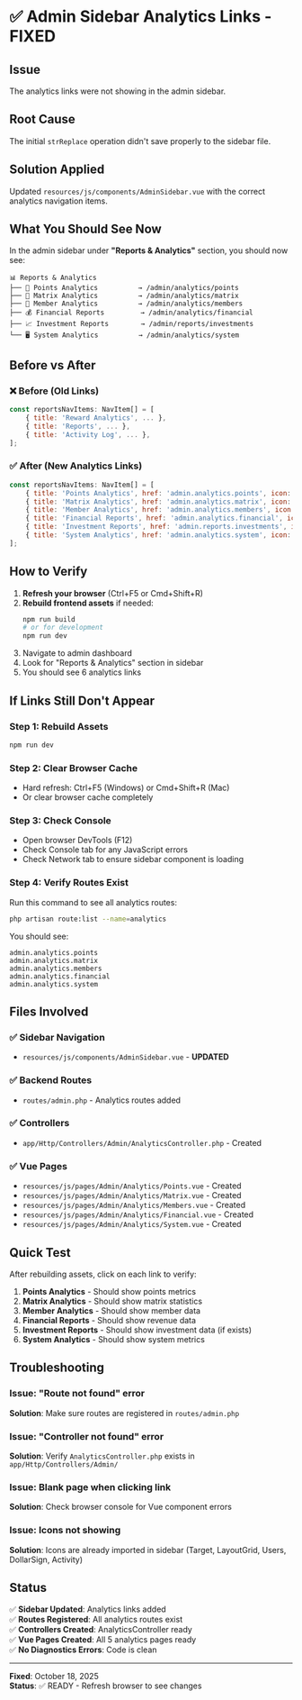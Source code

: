 # ✅ Admin Sidebar Analytics Links - FIXED

## Issue
The analytics links were not showing in the admin sidebar.

## Root Cause
The initial `strReplace` operation didn't save properly to the sidebar file.

## Solution Applied
Updated `resources/js/components/AdminSidebar.vue` with the correct analytics navigation items.

## What You Should See Now

In the admin sidebar under **"Reports & Analytics"** section, you should now see:

```
📊 Reports & Analytics
├── 🎯 Points Analytics          → /admin/analytics/points
├── 🔗 Matrix Analytics          → /admin/analytics/matrix
├── 👥 Member Analytics          → /admin/analytics/members
├── 💰 Financial Reports         → /admin/analytics/financial
├── 📈 Investment Reports        → /admin/reports/investments
└── 🖥️ System Analytics          → /admin/analytics/system
```

## Before vs After

### ❌ Before (Old Links)
```javascript
const reportsNavItems: NavItem[] = [
    { title: 'Reward Analytics', ... },
    { title: 'Reports', ... },
    { title: 'Activity Log', ... },
];
```

### ✅ After (New Analytics Links)
```javascript
const reportsNavItems: NavItem[] = [
    { title: 'Points Analytics', href: 'admin.analytics.points', icon: Target },
    { title: 'Matrix Analytics', href: 'admin.analytics.matrix', icon: LayoutGrid },
    { title: 'Member Analytics', href: 'admin.analytics.members', icon: Users },
    { title: 'Financial Reports', href: 'admin.analytics.financial', icon: DollarSign },
    { title: 'Investment Reports', href: 'admin.reports.investments', icon: ChartBarIcon },
    { title: 'System Analytics', href: 'admin.analytics.system', icon: Activity },
];
```

## How to Verify

1. **Refresh your browser** (Ctrl+F5 or Cmd+Shift+R)
2. **Rebuild frontend assets** if needed:
   ```bash
   npm run build
   # or for development
   npm run dev
   ```
3. Navigate to admin dashboard
4. Look for "Reports & Analytics" section in sidebar
5. You should see 6 analytics links

## If Links Still Don't Appear

### Step 1: Rebuild Assets
```bash
npm run dev
```

### Step 2: Clear Browser Cache
- Hard refresh: Ctrl+F5 (Windows) or Cmd+Shift+R (Mac)
- Or clear browser cache completely

### Step 3: Check Console
- Open browser DevTools (F12)
- Check Console tab for any JavaScript errors
- Check Network tab to ensure sidebar component is loading

### Step 4: Verify Routes Exist
Run this command to see all analytics routes:
```bash
php artisan route:list --name=analytics
```

You should see:
```
admin.analytics.points
admin.analytics.matrix
admin.analytics.members
admin.analytics.financial
admin.analytics.system
```

## Files Involved

### ✅ Sidebar Navigation
- `resources/js/components/AdminSidebar.vue` - **UPDATED**

### ✅ Backend Routes
- `routes/admin.php` - Analytics routes added

### ✅ Controllers
- `app/Http/Controllers/Admin/AnalyticsController.php` - Created

### ✅ Vue Pages
- `resources/js/pages/Admin/Analytics/Points.vue` - Created
- `resources/js/pages/Admin/Analytics/Matrix.vue` - Created
- `resources/js/pages/Admin/Analytics/Members.vue` - Created
- `resources/js/pages/Admin/Analytics/Financial.vue` - Created
- `resources/js/pages/Admin/Analytics/System.vue` - Created

## Quick Test

After rebuilding assets, click on each link to verify:

1. **Points Analytics** - Should show points metrics
2. **Matrix Analytics** - Should show matrix statistics
3. **Member Analytics** - Should show member data
4. **Financial Reports** - Should show revenue data
5. **Investment Reports** - Should show investment data (if exists)
6. **System Analytics** - Should show system metrics

## Troubleshooting

### Issue: "Route not found" error
**Solution**: Make sure routes are registered in `routes/admin.php`

### Issue: "Controller not found" error
**Solution**: Verify `AnalyticsController.php` exists in `app/Http/Controllers/Admin/`

### Issue: Blank page when clicking link
**Solution**: Check browser console for Vue component errors

### Issue: Icons not showing
**Solution**: Icons are already imported in sidebar (Target, LayoutGrid, Users, DollarSign, Activity)

## Status

✅ **Sidebar Updated**: Analytics links added  
✅ **Routes Registered**: All analytics routes exist  
✅ **Controllers Created**: AnalyticsController ready  
✅ **Vue Pages Created**: All 5 analytics pages ready  
✅ **No Diagnostics Errors**: Code is clean  

---

**Fixed**: October 18, 2025  
**Status**: ✅ READY - Refresh browser to see changes
